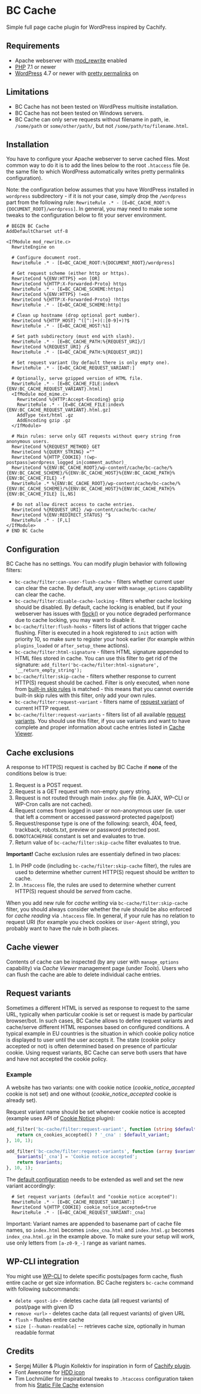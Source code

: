 # BC Cache

Simple full page cache plugin for WordPress inspired by Cachify.

## Requirements

* Apache webserver with [mod_rewrite](https://httpd.apache.org/docs/current/mod/mod_rewrite.html) enabled
* [PHP](https://secure.php.net/) 7.1 or newer
* [WordPress](https://wordpress.org/) 4.7 or newer with [pretty permalinks](https://codex.wordpress.org/Using_Permalinks) on

## Limitations

* BC Cache has not been tested on WordPress multisite installation.
* BC Cache has not been tested on Windows servers.
* BC Cache can only serve requests without filename in path, ie. `/some/path` or `some/other/path/`, but not `/some/path/to/filename.html`.

## Installation

You have to configure your Apache webserver to serve cached files. Most common way to do it is to add the lines below to the root `.htaccess` file (ie. the same file to which WordPress automatically writes pretty permalinks configuration).

Note: the configuration below assumes that you have WordPress installed in `wordpress` subdirectory - if it is not your case, simply drop the `/wordpress` part from the following rule: `RewriteRule .* - [E=BC_CACHE_ROOT:%{DOCUMENT_ROOT}/wordpress]`. In general, you may need to make some tweaks to the configuration below to fit your server environment.

```.apacheconf
# BEGIN BC Cache
AddDefaultCharset utf-8

<IfModule mod_rewrite.c>
  RewriteEngine on

  # Configure document root.
  RewriteRule .* - [E=BC_CACHE_ROOT:%{DOCUMENT_ROOT}/wordpress]

  # Get request scheme (either http or https).
  RewriteCond %{ENV:HTTPS} =on [OR]
  RewriteCond %{HTTP:X-Forwarded-Proto} https
  RewriteRule .* - [E=BC_CACHE_SCHEME:https]
  RewriteCond %{ENV:HTTPS} !=on
  RewriteCond %{HTTP:X-Forwarded-Proto} !https
  RewriteRule .* - [E=BC_CACHE_SCHEME:http]

  # Clean up hostname (drop optional port number).
  RewriteCond %{HTTP_HOST} ^([^:]+)(:[0-9]+)?$
  RewriteRule .* - [E=BC_CACHE_HOST:%1]

  # Set path subdirectory (must end with slash).
  RewriteRule .* - [E=BC_CACHE_PATH:%{REQUEST_URI}/]
  RewriteCond %{REQUEST_URI} /$
  RewriteRule .* - [E=BC_CACHE_PATH:%{REQUEST_URI}]

  # Set request variant (by default there is only empty one).
  RewriteRule .* - [E=BC_CACHE_REQUEST_VARIANT:]

  # Optionally, serve gzipped version of HTML file.
  RewriteRule .* - [E=BC_CACHE_FILE:index%{ENV:BC_CACHE_REQUEST_VARIANT}.html]
  <IfModule mod_mime.c>
    RewriteCond %{HTTP:Accept-Encoding} gzip
    RewriteRule .* - [E=BC_CACHE_FILE:index%{ENV:BC_CACHE_REQUEST_VARIANT}.html.gz]
    AddType text/html .gz
    AddEncoding gzip .gz
  </IfModule>

  # Main rules: serve only GET requests without query string from anonymous users.
  RewriteCond %{REQUEST_METHOD} GET
  RewriteCond %{QUERY_STRING} =""
  RewriteCond %{HTTP_COOKIE} !(wp-postpass|wordpress_logged_in|comment_author)_
  RewriteCond %{ENV:BC_CACHE_ROOT}/wp-content/cache/bc-cache/%{ENV:BC_CACHE_SCHEME}/%{ENV:BC_CACHE_HOST}%{ENV:BC_CACHE_PATH}%{ENV:BC_CACHE_FILE} -f
  RewriteRule .* %{ENV:BC_CACHE_ROOT}/wp-content/cache/bc-cache/%{ENV:BC_CACHE_SCHEME}/%{ENV:BC_CACHE_HOST}%{ENV:BC_CACHE_PATH}%{ENV:BC_CACHE_FILE} [L,NS]

  # Do not allow direct access to cache entries.
  RewriteCond %{REQUEST_URI} /wp-content/cache/bc-cache/
  RewriteCond %{ENV:REDIRECT_STATUS} ^$
  RewriteRule .* - [F,L]
</IfModule>
# END BC Cache
```

## Configuration

BC Cache has no settings. You can modify plugin behavior with following filters:
* `bc-cache/filter:can-user-flush-cache` - filters whether current user can clear the cache. By default, any user with `manage_options` capability can clear the cache.
* `bc-cache/filter:disable-cache-locking` - filters whether cache locking should be disabled. By default, cache locking is enabled, but if your webserver has issues with [flock()](https://secure.php.net/manual/en/function.flock.php) or you notice degraded performance due to cache locking, you may want to disable it.
* `bc-cache/filter:flush-hooks` - filters list of actions that trigger cache flushing. Filter is executed in a hook registered to `init` action with priority 10, so make sure to register your hook earlier (for example within `plugins_loaded` or `after_setup_theme` actions).
* `bc-cache/filter:html-signature` - filters HTML signature appended to HTML files stored in cache. You can use this filter to get rid of the signature: `add_filter('bc-cache/filter:html-signature', '__return_empty_string');`
* `bc-cache/filter:skip-cache` - filters whether response to current HTTP(S) request should be cached. Filter is only executed, when none from [built-in skip rules](#cache-exclusions) is matched - this means that you cannot override built-in skip rules with this filter, only add your own rules.
* `bc-cache/filter:request-variant` - filters name of [request variant](#request-variants) of current HTTP request.
* `bc-cache/filter:request-variants` - filters list of all available [request variants](#request-variants). You should use this filter, if you use variants and want to have complete and proper information about cache entries listed in [Cache Viewer](#cache-viewer).

## Cache exclusions

A response to HTTP(S) request is cached by BC Cache if **none** of the conditions below is true:

1. Request is a POST request.
2. Request is a GET request with non-empty query string.
3. Request is not routed through main `index.php` file (ie. AJAX, WP-CLI or WP-Cron calls are not cached).
4. Request comes from logged in user or non-anonymous user (ie. user that left a comment or accessed password protected page/post)
5. Request/response type is one of the following: search, 404, feed, trackback, robots.txt, preview or password protected post.
6. `DONOTCACHEPAGE` constant is set and evaluates to true.
7. Return value of `bc-cache/filter:skip-cache` filter evaluates to true.

**Important!** Cache exclusion rules are essentialy defined in two places:
1. In PHP code (including `bc-cache/filter:skip-cache` filter), the rules are used to determine whether current HTTP(S) request should be *written* to cache.
1. In `.htaccess` file, the rules are used to determine whether current HTTP(S) request should be *served* from cache.

When you add new rule for *cache writing* via `bc-cache/filter:skip-cache` filter, you should always consider whether the rule should be also enforced for *cache reading* via `.htaccess` file. In general, if your rule has no relation to request URI (for example you check cookies or `User-Agent` string), you probably want to have the rule in both places.

## Cache viewer

Contents of cache can be inspected (by any user with `manage_options` capability) via _Cache Viewer_ management page (under _Tools_). Users who can flush the cache are able to delete individual cache entries.

## Request variants

Sometimes a different HTML is served as response to request to the same URL, typically when particular cookie is set or request is made by particular browser/bot. In such cases, BC Cache allows to define request variants and cache/serve different HTML responses based on configured conditions. A typical example in EU countries is the situation in which cookie policy notice is displayed to user until the user accepts it. The state (cookie policy accepted or not) is often determined based on presence of particular cookie. Using request variants, BC Cache can serve both users that have and have not accepted the cookie policy.

### Example

A website has two variants: one with cookie notice (_cookie_notice_accepted_ cookie is not set) and one without (_cookie_notice_accepted_ cookie is already set).

Request variant name should be set whenever cookie notice is accepted (example uses API of [Cookie Notice](https://wordpress.org/plugins/cookie-notice/) plugin):
```php
add_filter('bc-cache/filter:request-variant', function (string $default_variant): string {
    return cn_cookies_accepted() ? '_cna' : $default_variant;
}, 10, 1);

add_filter('bc-cache/filter:request-variants', function (array $variants): array {
    $variants['_cna'] = 'Cookie notice accepted';
    return $variants;
}, 10, 1);
```

The [default configuration](#installation) needs to be extended as well and set the new variant accordingly:

```.apacheconf
  # Set request variants (default and "cookie notice accepted"):
  RewriteRule .* - [E=BC_CACHE_REQUEST_VARIANT:]
  RewriteCond %{HTTP_COOKIE} cookie_notice_accepted=true
  RewriteRule .* - [E=BC_CACHE_REQUEST_VARIANT:_cna]
```

Important: Variant names are appended to basename part of cache file names, so `index.html` becomes `index_cna.html` and `index.html.gz` becomes `index_cna.html.gz` in the example above. To make sure your setup will work, use only letters from `[a-z0-9_-]` range as variant names.

## WP-CLI integration

You might use [WP-CLI](https://wp-cli.org/) to delete specific posts/pages form cache, flush entire cache or get size information. BC Cache registers `bc-cache` command with following subcommands:

* `delete <post-id>` - deletes cache data (all request variants) of post/page with given ID
* `remove <url>` - deletes cache data (all request variants) of given URL
* `flush` - flushes entire cache
* `size [--human-readable]` -- retrieves cache size, optionally in human readable format

## Credits

* Sergej Müller & Plugin Kollektiv for inspiration in form of [Cachify plugin](https://wordpress.org/plugins/cachify/).
* Font Awesome for [HDD icon](http://fontawesome.io/icon/hdd-o/)
* Tim Lochmüller for inspirational tweaks to `.htaccess` configuration taken from his [Static File Cache](https://github.com/lochmueller/staticfilecache) extension
